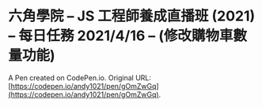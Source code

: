 # 六角學院 – JS 工程師養成直播班 (2021) – 每日任務 2021/4/16 – (修改購物車數量功能)

A Pen created on CodePen.io. Original URL: [https://codepen.io/andy1021/pen/gOmZwGq](https://codepen.io/andy1021/pen/gOmZwGq).


